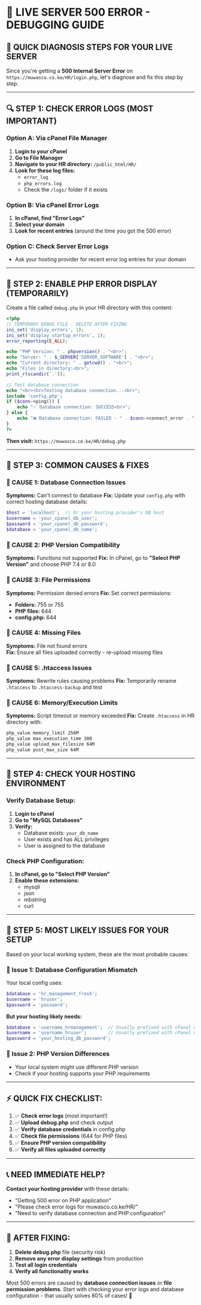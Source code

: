 # 🚨 LIVE SERVER 500 ERROR - DEBUGGING GUIDE

## 🎯 **QUICK DIAGNOSIS STEPS FOR YOUR LIVE SERVER**

Since you're getting a **500 Internal Server Error** on `https://muwasco.co.ke/HR/login.php`, let's diagnose and fix this step by step.

---

## 🔍 **STEP 1: CHECK ERROR LOGS (MOST IMPORTANT)**

### **Option A: Via cPanel File Manager**
1. **Login to your cPanel**
2. **Go to File Manager**
3. **Navigate to your HR directory:** `/public_html/HR/`
4. **Look for these log files:**
   - `error_log`
   - `php_errors.log` 
   - Check the `/logs/` folder if it exists

### **Option B: Via cPanel Error Logs**
1. **In cPanel, find "Error Logs"**
2. **Select your domain**
3. **Look for recent entries** (around the time you got the 500 error)

### **Option C: Check Server Error Logs**
- Ask your hosting provider for recent error log entries for your domain

---

## 🔧 **STEP 2: ENABLE PHP ERROR DISPLAY (TEMPORARILY)**

Create a file called `debug.php` in your HR directory with this content:

```php
<?php
// TEMPORARY DEBUG FILE - DELETE AFTER FIXING
ini_set('display_errors', 1);
ini_set('display_startup_errors', 1);
error_reporting(E_ALL);

echo "PHP Version: " . phpversion() . "<br>";
echo "Server: " . $_SERVER['SERVER_SOFTWARE'] . "<br>";
echo "Current directory: " . getcwd() . "<br>";
echo "Files in directory:<br>";
print_r(scandir('.'));

// Test database connection
echo "<br><br>Testing database connection...<br>";
include 'config.php';
if ($conn->ping()) {
    echo "✅ Database connection: SUCCESS<br>";
} else {
    echo "❌ Database connection: FAILED - " . $conn->connect_error . "<br>";
}
?>
```

**Then visit:** `https://muwasco.co.ke/HR/debug.php`

---

## 🎯 **STEP 3: COMMON CAUSES & FIXES**

### **🔹 CAUSE 1: Database Connection Issues**
**Symptoms:** Can't connect to database
**Fix:** Update your `config.php` with correct hosting database details:

```php
$host = 'localhost';  // Or your hosting provider's DB host
$username = 'your_cpanel_db_user';
$password = 'your_cpanel_db_password'; 
$database = 'your_cpanel_db_name';
```

### **🔹 CAUSE 2: PHP Version Compatibility**
**Symptoms:** Functions not supported
**Fix:** In cPanel, go to **"Select PHP Version"** and choose PHP 7.4 or 8.0

### **🔹 CAUSE 3: File Permissions**
**Symptoms:** Permission denied errors
**Fix:** Set correct permissions:
- **Folders:** 755 or 755
- **PHP files:** 644
- **config.php:** 644

### **🔹 CAUSE 4: Missing Files**
**Symptoms:** File not found errors  
**Fix:** Ensure all files uploaded correctly - re-upload missing files

### **🔹 CAUSE 5: .htaccess Issues**
**Symptoms:** Rewrite rules causing problems
**Fix:** Temporarily rename `.htaccess` to `.htaccess-backup` and test

### **🔹 CAUSE 6: Memory/Execution Limits**
**Symptoms:** Script timeout or memory exceeded
**Fix:** Create `.htaccess` in HR directory with:

```apache
php_value memory_limit 256M
php_value max_execution_time 300
php_value upload_max_filesize 64M
php_value post_max_size 64M
```

---

## 🎯 **STEP 4: CHECK YOUR HOSTING ENVIRONMENT**

### **Verify Database Setup:**
1. **Login to cPanel**
2. **Go to "MySQL Databases"**
3. **Verify:**
   - Database exists: `your_db_name`
   - User exists and has ALL privileges
   - User is assigned to the database

### **Check PHP Configuration:**
1. **In cPanel, go to "Select PHP Version"**
2. **Enable these extensions:**
   - mysqli
   - json
   - mbstring
   - curl

---

## 🚨 **STEP 5: MOST LIKELY ISSUES FOR YOUR SETUP**

Based on your local working system, these are the most probable causes:

### **🎯 Issue 1: Database Configuration Mismatch**
Your local config uses:
```php
$database = 'hr_management_fresh';
$username = 'hruser';
$password = 'password';
```

**But your hosting likely needs:**
```php
$database = 'username_hrmanagement';  // Usually prefixed with cPanel username
$username = 'username_hruser';        // Usually prefixed with cPanel username  
$password = 'your_hosting_db_password';
```

### **🎯 Issue 2: PHP Version Differences**
- Your local system might use different PHP version
- Check if your hosting supports your PHP requirements

---

## ⚡ **QUICK FIX CHECKLIST:**

1. ✅ **Check error logs** (most important!)
2. ✅ **Upload debug.php** and check output
3. ✅ **Verify database credentials** in config.php
4. ✅ **Check file permissions** (644 for PHP files)
5. ✅ **Ensure PHP version compatibility**
6. ✅ **Verify all files uploaded correctly**

---

## 📞 **NEED IMMEDIATE HELP?**

**Contact your hosting provider** with these details:
- "Getting 500 error on PHP application"
- "Please check error logs for muwasco.co.ke/HR/"
- "Need to verify database connection and PHP configuration"

---

## 🎯 **AFTER FIXING:**

1. **Delete debug.php** file (security risk)
2. **Remove any error display settings** from production
3. **Test all login credentials**
4. **Verify all functionality works**

Most 500 errors are caused by **database connection issues** or **file permission problems**. Start with checking your error logs and database configuration - that usually solves 80% of cases! 🚀